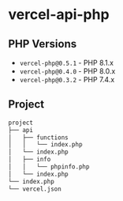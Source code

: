 # vercel-api-php

## PHP Versions

- `vercel-php@0.5.1` - PHP 8.1.x
- `vercel-php@0.4.0` - PHP 8.0.x
- `vercel-php@0.3.2` - PHP 7.4.x

## Project

```sh
project
├── api
│   ├── functions
│   │   └── index.php
│   └── index.php
│   ├── info
│   │   └── phpinfo.php
│   └── index.php
└── index.php
└── vercel.json
```
